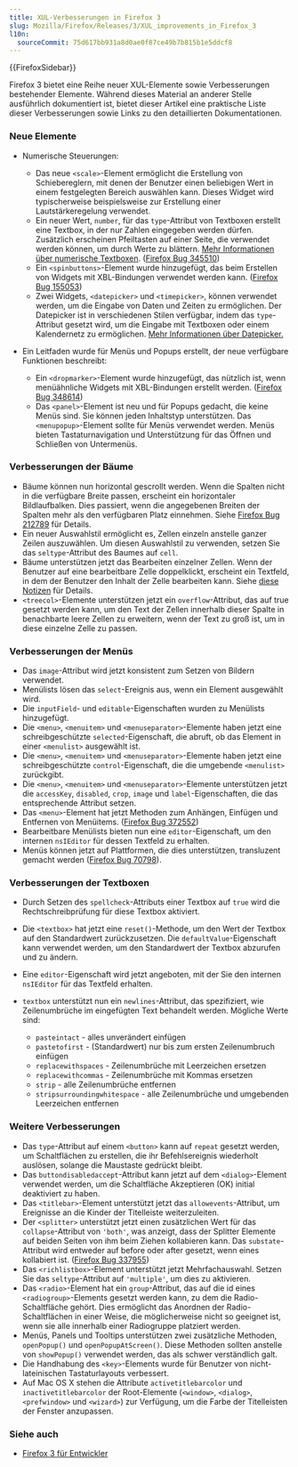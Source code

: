 ```yaml
---
title: XUL-Verbesserungen in Firefox 3
slug: Mozilla/Firefox/Releases/3/XUL_improvements_in_Firefox_3
l10n:
  sourceCommit: 75d617bb931a8d0ae0f87ce49b7b815b1e5ddcf8
---
```


{{FirefoxSidebar}}

Firefox 3 bietet eine Reihe neuer XUL-Elemente sowie Verbesserungen bestehender Elemente. Während dieses Material an anderer Stelle ausführlich dokumentiert ist, bietet dieser Artikel eine praktische Liste dieser Verbesserungen sowie Links zu den detaillierten Dokumentationen.

### Neue Elemente

- Numerische Steuerungen:

  - Das neue `<scale>`-Element ermöglicht die Erstellung von Schiebereglern, mit denen der Benutzer einen beliebigen Wert in einem festgelegten Bereich auswählen kann. Dieses Widget wird typischerweise beispielsweise zur Erstellung einer Lautstärkeregelung verwendet.
  - Ein neuer Wert, `number`, für das `type`-Attribut von Textboxen erstellt eine Textbox, in der nur Zahlen eingegeben werden dürfen. Zusätzlich erscheinen Pfeiltasten auf einer Seite, die verwendet werden können, um durch Werte zu blättern. [Mehr Informationen über numerische Textboxen](https://wiki.mozilla.org/XUL:Specs:NumberBox). ([Firefox Bug 345510](https://bugzil.la/345510))
  - Ein `<spinbuttons>`-Element wurde hinzugefügt, das beim Erstellen von Widgets mit XBL-Bindungen verwendet werden kann. ([Firefox Bug 155053](https://bugzil.la/155053))
  - Zwei Widgets, `<datepicker>` und `<timepicker>`, können verwendet werden, um die Eingabe von Daten und Zeiten zu ermöglichen. Der Datepicker ist in verschiedenen Stilen verfügbar, indem das `type`-Attribut gesetzt wird, um die Eingabe mit Textboxen oder einem Kalendernetz zu ermöglichen. [Mehr Informationen über Datepicker.](https://wiki.mozilla.org/XUL:Specs:DateTimePickers)

- Ein Leitfaden wurde für Menüs und Popups erstellt, der neue verfügbare Funktionen beschreibt:

  - Ein `<dropmarker>`-Element wurde hinzugefügt, das nützlich ist, wenn menüähnliche Widgets mit XBL-Bindungen erstellt werden. ([Firefox Bug 348614](https://bugzil.la/348614))
  - Das `<panel>`-Element ist neu und für Popups gedacht, die keine Menüs sind. Sie können jeden Inhaltstyp unterstützen. Das `<menupopup>`-Element sollte für Menüs verwendet werden. Menüs bieten Tastaturnavigation und Unterstützung für das Öffnen und Schließen von Untermenüs.

### Verbesserungen der Bäume

- Bäume können nun horizontal gescrollt werden. Wenn die Spalten nicht in die verfügbare Breite passen, erscheint ein horizontaler Bildlaufbalken. Dies passiert, wenn die angegebenen Breiten der Spalten mehr als den verfügbaren Platz einnehmen. Siehe [Firefox Bug 212789](https://bugzil.la/212789) für Details.
- Ein neuer Auswahlstil ermöglicht es, Zellen einzeln anstelle ganzer Zeilen auszuwählen. Um diesen Auswahlstil zu verwenden, setzen Sie das `seltype`-Attribut des Baumes auf `cell`.
- Bäume unterstützen jetzt das Bearbeiten einzelner Zellen. Wenn der Benutzer auf eine bearbeitbare Zelle doppelklickt, erscheint ein Textfeld, in dem der Benutzer den Inhalt der Zelle bearbeiten kann. Siehe [diese Notizen](https://wiki.mozilla.org/XUL:Tree) für Details.
- `<treecol>`-Elemente unterstützen jetzt ein `overflow`-Attribut, das auf true gesetzt werden kann, um den Text der Zellen innerhalb dieser Spalte in benachbarte leere Zellen zu erweitern, wenn der Text zu groß ist, um in diese einzelne Zelle zu passen.

### Verbesserungen der Menüs

- Das `image`-Attribut wird jetzt konsistent zum Setzen von Bildern verwendet.
- Menülists lösen das `select`-Ereignis aus, wenn ein Element ausgewählt wird.
- Die `inputField`- und `editable`-Eigenschaften wurden zu Menülists hinzugefügt.
- Die `<menu>`, `<menuitem>` und `<menuseparator>`-Elemente haben jetzt eine schreibgeschützte `selected`-Eigenschaft, die abruft, ob das Element in einer `<menulist>` ausgewählt ist.
- Die `<menu>`, `<menuitem>` und `<menuseparator>`-Elemente haben jetzt eine schreibgeschützte `control`-Eigenschaft, die die umgebende `<menulist>` zurückgibt.
- Die `<menu>`, `<menuitem>` und `<menuseparator>`-Elemente unterstützen jetzt die `accessKey`, `disabled`, `crop`, `image` und `label`-Eigenschaften, die das entsprechende Attribut setzen.
- Das `<menu>`-Element hat jetzt Methoden zum Anhängen, Einfügen und Entfernen von Menüitems. ([Firefox Bug 372552](https://bugzil.la/372552))
- Bearbeitbare Menülists bieten nun eine `editor`-Eigenschaft, um den internen `nsIEditor` für dessen Textfeld zu erhalten.
- Menüs können jetzt auf Plattformen, die dies unterstützen, transluzent gemacht werden ([Firefox Bug 70798](https://bugzil.la/70798)).

### Verbesserungen der Textboxen

- Durch Setzen des `spellcheck`-Attributs einer Textbox auf `true` wird die Rechtschreibprüfung für diese Textbox aktiviert.
- Die `<textbox>` hat jetzt eine `reset()`-Methode, um den Wert der Textbox auf den Standardwert zurückzusetzen. Die `defaultValue`-Eigenschaft kann verwendet werden, um den Standardwert der Textbox abzurufen und zu ändern.
- Eine `editor`-Eigenschaft wird jetzt angeboten, mit der Sie den internen `nsIEditor` für das Textfeld erhalten.
- `textbox` unterstützt nun ein `newlines`-Attribut, das spezifiziert, wie Zeilenumbrüche im eingefügten Text behandelt werden. Mögliche Werte sind:

  - `pasteintact` - alles unverändert einfügen
  - `pastetofirst` - (Standardwert) nur bis zum ersten Zeilenumbruch einfügen
  - `replacewithspaces` - Zeilenumbrüche mit Leerzeichen ersetzen
  - `replacewithcommas` - Zeilenumbrüche mit Kommas ersetzen
  - `strip` - alle Zeilenumbrüche entfernen
  - `stripsurroundingwhitespace` - alle Zeilenumbrüche und umgebenden Leerzeichen entfernen

### Weitere Verbesserungen

- Das `type`-Attribut auf einem `<button>` kann auf `repeat` gesetzt werden, um Schaltflächen zu erstellen, die ihr Befehlsereignis wiederholt auslösen, solange die Maustaste gedrückt bleibt.
- Das `buttondisabledaccept`-Attribut kann jetzt auf dem `<dialog>`-Element verwendet werden, um die Schaltfläche Akzeptieren (OK) initial deaktiviert zu haben.
- Das `<titlebar>`-Element unterstützt jetzt das `allowevents`-Attribut, um Ereignisse an die Kinder der Titelleiste weiterzuleiten.
- Der `<splitter>` unterstützt jetzt einen zusätzlichen Wert für das `collapse`-Attribut von `'both'`, was anzeigt, dass der Splitter Elemente auf beiden Seiten von ihm beim Ziehen kollabieren kann. Das `substate`-Attribut wird entweder auf before oder after gesetzt, wenn eines kollabiert ist. ([Firefox Bug 337955](https://bugzil.la/337955))
- Das `<richlistbox>`-Element unterstützt jetzt Mehrfachauswahl. Setzen Sie das `seltype`-Attribut auf `'multiple'`, um dies zu aktivieren.
- Das `<radio>`-Element hat ein `group`-Attribut, das auf die id eines `<radiogroup>`-Elements gesetzt werden kann, zu dem die Radio-Schaltfläche gehört. Dies ermöglicht das Anordnen der Radio-Schaltflächen in einer Weise, die möglicherweise nicht so geeignet ist, wenn sie alle innerhalb einer Radiogruppe platziert werden.
- Menüs, Panels und Tooltips unterstützen zwei zusätzliche Methoden, `openPopup()` und `openPopupAtScreen()`. Diese Methoden sollten anstelle von `showPopup()` verwendet werden, das als schwer verständlich galt.
- Die Handhabung des `<key>`-Elements wurde für Benutzer von nicht-lateinischen Tastaturlayouts verbessert.
- Auf Mac OS X stehen die Attribute `activetitlebarcolor` und `inactivetitlebarcolor` der Root-Elemente (`<window>`, `<dialog>`, `<prefwindow>` und `<wizard>`) zur Verfügung, um die Farbe der Titelleisten der Fenster anzupassen.

### Siehe auch

- [Firefox 3 für Entwickler](/de/docs/Mozilla/Firefox/Releases/3)

